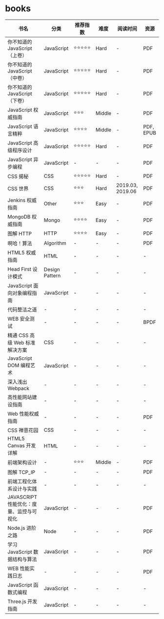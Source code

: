 # books

| 书名                                    | 分类           | 推荐指数   | 难度   | 阅读时间         | 资源      |
| --------------------------------------- | -------------- | ---------- | ------ | ---------------- | --------- |
| 你不知道的 JavaScript（上卷）           | JavaScript     | ⭐⭐⭐⭐⭐ | Hard   | -                | PDF       |
| 你不知道的 JavaScript（中卷）           | JavaScript     | ⭐⭐⭐⭐⭐ | Hard   | -                | PDF       |
| 你不知道的 JavaScript（下卷）           | JavaScript     | ⭐⭐⭐⭐⭐ | Hard   | -                | PDF       |
| JavaScript 权威指南                     | JavaScript     | ⭐⭐⭐     | Middle | -                | PDF       |
| JavaScript 语言精粹                     | JavaScript     | ⭐⭐⭐⭐   | Middle | -                | PDF, EPUB |
| JavaScript 高级程序设计                 | JavaScript     | ⭐⭐⭐⭐⭐ | Hard   | -                | PDF       |
| JavaScript 异步编程                     | JavaScript     | -          | -      | -                | PDF       |
| CSS 揭秘                                | CSS            | ⭐⭐⭐⭐⭐ | Hard   | -                | PDF       |
| CSS 世界                                | CSS            | ⭐⭐⭐     | Hard   | 2019.03, 2019.06 | PDF       |
| Jenkins 权威指南                        | Other          | ⭐⭐⭐     | Easy   | -                | PDF       |
| MongoDB 权威指南                        | Mongo          | ⭐⭐⭐⭐   | Easy   | -                | PDF       |
| 图解 HTTP                               | HTTP           | ⭐⭐⭐⭐   | Easy   | -                | PDF       |
| 啊哈！算法                              | Algorithm      | -          | -      | -                | PDF       |
| HTML5 权威指南                          | HTML           | -          | -      | -                | -         |
| Head First 设计模式                     | Design Pattern | -          | -      | -                | -         |
| JavaScript 面向对象编程指南             | JavaScript     | -          | -      | -                | -         |
| 代码整洁之道                            | -              | -          | -      | -                | -         |
| WEB 安全测试                            | -              | -          | -      | -                | BPDF      |
| 精通 CSS 高级 Web 标准解决方案          | CSS            | -          | -      | -                | -         |
| JavaScript DOM 编程艺术                 | JavaScript     | -          | -      | -                | -         |
| 深入浅出 Webpack                        | -              | -          | -      | -                | -         |
| 高性能网站建设指南                      | -              | -          | -      | -                | -         |
| Web 性能权威指南                        | -              | -          | -      | -                | PDF       |
| CSS 禅意花园                            | CSS            | -          | -      | -                | -         |
| HTML5 Canvas 开发详解                   | HTML           | -          | -      | -                | -         |
| 前端架构设计                            | -              | ⭐⭐⭐     | Middle | -                | PDF       |
| 图解 TCP_IP                             | -              | -          | -      | -                | PDF       |
| 前端工程化体系设计与实践                | -              | -          | -      | -                | -         |
| JAVASCRIPT 性能优化：度量、监控与可视化 | JavaScript     | -          | -      | -                | PDF       |
| Node.js 进阶之路                        | Node           | -          | -      | -                | PDF       |
| 学习 JavaScript 数据结构与算法          | JavaScript     | -          | -      | -                | PDF       |
| WEB 性能实践日志                        | -              | -          | -      | -                | PDF       |
| JavaScript 函数式编程                   | JavaScript     | -          | -      | -                | -         |
| Three.js 开发指南                       | JavaScript     | -          | -      | -                | -         |
